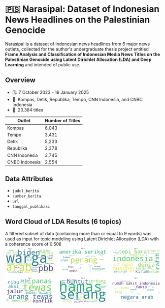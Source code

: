 # 🇵🇸 Narasipal: Dataset of Indonesian News Headlines on the Palestinian Genocide
Narasipal is a dataset of Indonesian news headlines from 6 major news outlets, collected for the author's undergraduate thesis project entitled **Frame Analysis and Classification of Indonesian Media News Titles on the Palestinian Genocide using Latent Dirichlet Allocation (LDA) and Deep Learning** and intended of public use.

## Overview
- 🗓: 7 October 2023 - 19 January 2025
- 📰: Kompas, Detik, Republika, Tempo, CNN Indonesia, and CNBC Indonesia
- 📂: 23.384 titles

| Outlet          | Number of Titles |
|-----------------|------------------|
| Kompas          | 6,043            |
| Tempo           | 3,431            |
| Detik           | 5,233            |
| Republika       | 2,378            |
| CNN Indonesia   | 3,745            |
| CNBC Indonesia  | 2,554            |

## Data Attributes
- ```judul_berita```
- ```sumber_berita```
- ```url```
- ```tanggal_publikasi```

## Word Cloud of LDA Results (6 topics)
A filtered subset of data (containing more than or equal to 9 words) was used as input for topic modeling using Latent Dirichlet Allocation (LDA) with a coherence score of 0.508
![Word Cloud of LDA Results for 6 topics](word-cloud-6-topics.png)

 
